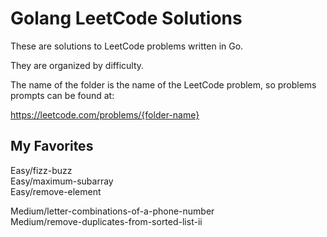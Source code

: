 # Golang LeetCode Solutions

These are solutions to LeetCode problems written in Go. 

They are organized by difficulty. 

The name of the folder is the name of the LeetCode problem, so problems prompts can be found at:

https://leetcode.com/problems/{folder-name}

## My Favorites

Easy/fizz-buzz  
Easy/maximum-subarray   
Easy/remove-element

Medium/letter-combinations-of-a-phone-number    
Medium/remove-duplicates-from-sorted-list-ii
